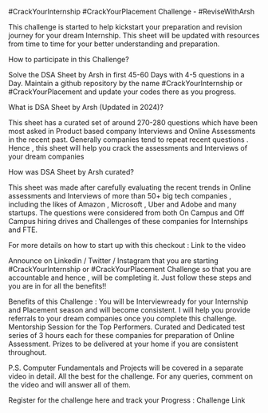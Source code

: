 #CrackYourInternship #CrackYourPlacement Challenge - #ReviseWithArsh

This challenge is started to help kickstart your preparation and revision journey for your dream Internship.
This sheet will be updated with resources from time to time for your better understanding and preparation.

How to participate in this Challenge?

Solve the DSA Sheet by Arsh in first 45-60 Days with 4-5 questions in a Day. Maintain a github repository by the name #CrackYourInternship or #CrackYourPlacement and update your codes there as you progress.

What is DSA Sheet by Arsh (Updated in 2024)?

This sheet has a curated set of around 270-280 questions which have been most asked in Product based company Interviews and Online Assessments in the recent past. Generally companies tend to repeat recent questions . Hence , this sheet will help you crack the assessments and Interviews of your dream companies

How was DSA Sheet by Arsh curated?

This sheet was made after carefully evaluating the recent trends in Online assessments and Interviews of more than 50+ big tech companies , including the likes of Amazon , Microsoft , Uber and Adobe and many startups.
The questions were considered from both On Campus and Off Campus hiring drives and Challenges of these  companies for Internships and FTE.

For more details on how to start up with this checkout : Link to the video 


Announce on Linkedin / Twitter / Instagram that you are starting #CrackYourInternship or #CrackYourPlacement Challenge so that you are accountable and hence , will be completing it.
 Just follow these steps and you are in for all the benefits!!

Benefits of this Challenge :
You will be Interviewready for your Internship and Placement season and will become consistent.
I will help you provide referrals to your dream companies once you complete this challenge.
Mentorship Session for the Top Performers.
Curated and Dedicated test series of 3 hours each for these companies for preparation of Online Assessment.
Prizes to be delivered at your home if you are consistent throughout.

P.S. Computer Fundamentals and Projects will be  covered in a separate video in detail.
All the best for the challenge. For any queries, comment on the video and will answer all of them.

Register for the challenge here and track your Progress : Challenge Link

